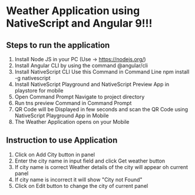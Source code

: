 # Weather Application using NativeScript and Angular 9!!!
## Steps to run the application
1. Install Node JS in your PC (Use -> https://nodejs.org/)
2. Install Angular CLI by using the command @angular/cli
2. Install NativeScript CLI Use this Command in Command Line npm install -g nativescript
3. Install NativeScript Playground and NativeScript Preview App in playstore for mobile
4. Open Command Prompt Navigate to project directory
5. Run tns preview Command in Command Prompt
6. QR Code will be Displayed in few seconds and scan the QR Code using NativeScript Playground App in Mobile
7. The Weather Application opens on your Mobile
## Instruction to use Application
  1. Click on Add City button in panel
  2. Enter the city name in input field and click Get weather button
  3. If city name is correct Weather details of the city will appear oh current panel
  4. If city name is incorrect it will show "City not Found"
  5. Click on Edit button to change the city of current panel
